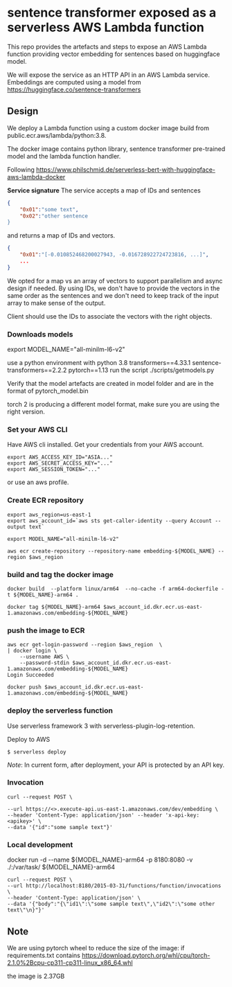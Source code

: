 <!--
title: 'AWS Simple HTTP Endpoint example in Python'
description: 'This template demonstrates how to make a simple HTTP API with Python running on AWS Lambda and API Gateway using the Serverless'
-->
# sentence transformer exposed as a serverless AWS Lambda function

This repo provides the artefacts and steps to expose an AWS Lambda function providing vector embedding for sentences based on huggingface model.

We will expose the service as an HTTP API in an AWS Lambda service.
Embeddings are computed using a model from https://huggingface.co/sentence-transformers


## Design
We deploy a Lambda function using a custom docker image build from public.ecr.aws/lambda/python:3.8.

The docker image contains python library, sentence transformer pre-trained model and the lambda function handler.

Following https://www.philschmid.de/serverless-bert-with-huggingface-aws-lambda-docker

**Service signature**
The service accepts a map of IDs and sentences
```json
{
    "0x01":"some text",
    "0x02":"other sentence
}
```

and returns a map of IDs and vectors.
```json
{
    "0x01":"[-0.010852468200027943, -0.016728922724723816, ...]",
    ...
}
```


We opted for a map vs an array of vectors to support parallelism and async design if needed.
By using IDs, we don't have to provide the vectors in the same order as the sentences and we don't need to keep track of the input array to make sense of the output.

Client should use the IDs to associate the vectors with the right objects.




### Downloads models
export MODEL_NAME="all-minilm-l6-v2"

use a python environment with
python 3.8
transformers==4.33.1
sentence-transformers==2.2.2
pytorch==1.13
run the script ./scripts/getmodels.py


Verify that the model artefacts are created in model folder and are in the format of pytorch_model.bin

torch 2 is producing a different model format, make sure you are using the right version.


### Set your AWS CLI 
Have AWS cli installed.
Get your credentials from your AWS account.
```
export AWS_ACCESS_KEY_ID="ASIA..."
export AWS_SECRET_ACCESS_KEY="..."
export AWS_SESSION_TOKEN="..."
```
or use an aws profile.

### Create ECR repository
```
export aws_region=us-east-1
export aws_account_id=`aws sts get-caller-identity --query Account --output text`

export MODEL_NAME="all-minilm-l6-v2"

aws ecr create-repository --repository-name embedding-${MODEL_NAME} --region $aws_region 
```
### build and tag the docker image
```
docker build  --platform linux/arm64  --no-cache -f arm64-dockerfile -t ${MODEL_NAME}-arm64 .

docker tag ${MODEL_NAME}-arm64 $aws_account_id.dkr.ecr.us-east-1.amazonaws.com/embedding-${MODEL_NAME}
```

### push the image to ECR
```
aws ecr get-login-password --region $aws_region  \
| docker login \
    --username AWS \
    --password-stdin $aws_account_id.dkr.ecr.us-east-1.amazonaws.com/embedding-${MODEL_NAME}
Login Succeeded

docker push $aws_account_id.dkr.ecr.us-east-1.amazonaws.com/embedding-${MODEL_NAME}
```

### deploy the serverless function
Use serverless framework 3 with serverless-plugin-log-retention.


Deploy to AWS
```
$ serverless deploy 
```



_Note_: In current form, after deployment, your API is protected by an API key. 



### Invocation
```
curl --request POST \

--url https://<>.execute-api.us-east-1.amazonaws.com/dev/embedding \
--header 'Content-Type: application/json' --header 'x-api-key: <apikey>' \
--data '{"id":"some sample text"}'
```


### Local development



docker run -d --name ${MODEL_NAME}-arm64 -p 8180:8080  -v ./:/var/task/   ${MODEL_NAME}-arm64


```
curl --request POST \
--url http://localhost:8180/2015-03-31/functions/function/invocations \
--header 'Content-Type: application/json' \
--data '{"body":"{\"id1\":\"some sample text\",\"id2\":\"some other text\"\n}"}'
```



## Note
We are using pytorch wheel to reduce the size of the image:
if requirements.txt contains
https://download.pytorch.org/whl/cpu/torch-2.1.0%2Bcpu-cp311-cp311-linux_x86_64.whl

the image is 2.37GB

